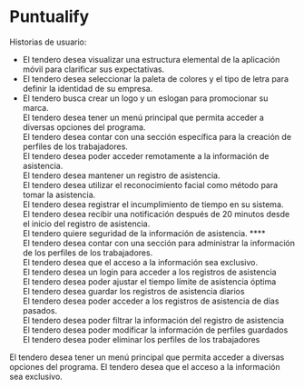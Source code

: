# Puntualify

Historias de usuario:

*  El tendero desea visualizar una estructura elemental de la aplicación móvil para clarificar sus expectativas.					
*  El tendero desea seleccionar la paleta de colores y el tipo de letra para definir la identidad de su empresa.					
*  El tendero busca crear un logo y un eslogan para promocionar su marca.					
  El tendero desea tener un menú principal que permita acceder a diversas opciones del programa.					
  El tendero desea contar con una sección específica para la creación de perfiles de los trabajadores.					
  El tendero desea poder acceder remotamente a la información de asistencia.					
  El tendero desea mantener un registro de asistencia.					
  El tendero desea utilizar el reconocimiento facial como método para tomar la asistencia.					
  El tendero desea registrar el incumplimiento de tiempo en su sistema.					
  El tendero desea recibir una notificación después de 20 minutos desde el inicio del registro de asistencia.					
  El tendero quiere seguridad de la información de asistencia. ****					
  El tendero desea contar con una sección para administrar la información de los perfiles de los trabajadores.					
  El tendero desea que el acceso a la información sea exclusivo.					
  El tendero desea un login para acceder a los registros de asistencia 					
  El tendero desea poder ajustar el tiempo límite de asistencia óptima 					
  El tendero desea guardar los registros de asistencia diarios 					
  El tendero desea poder acceder a los registros de asistencia de días pasados.					
  El tendero desea poder filtrar la información del registro de asistencia 					
  El tendero desea poder modificar la información de perfiles guardados 					
  El tendero desea poder eliminar los perfiles de los trabajadores 			

  El tendero desea tener un menú principal que permita acceder a diversas opciones del programa.
  El tendero desea que el acceso a la información sea exclusivo.
